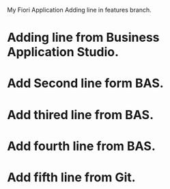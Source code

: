 My Fiori Application 
Adding line in features branch.
# Adding line from Business Application Studio.
# Add Second line form BAS.
# Add thired line from BAS.
# Add fourth line from BAS.
# Add fifth line from Git.
